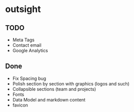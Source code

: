 # outsight

## TODO
- Meta Tags
- Contact email 
- Google Analytics

## Done
- Fix Spacing bug
- Polish section by section with graphics (logos and such)
- Collapsible sections (team and projects)
- Fonts
- Data Model and markdown content
- favicon